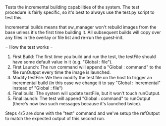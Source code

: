 Tests the incremental building capabilities of the system. The test procedure
is fairly specific, so it's best to always use the test.py script to test this. 

Incremental builds means that sw\_manager won't rebuild images from the base
unless it's the first time building it. All subsequent builds will copy over
any files in the overlay or file list and re-run the guest-init.

= How the test works =

1. First Build: The first time you build and run the test, the testFile should
   have some default value in it (e.g. "Global : file").
2. First Launch: The run command will append a "Global : command" to the file
   runOutput every time the image is launched.
3. Modify testFile: We then modify the test file on the host to trigger an
   incremental build (in this case we change it to say "Global : incremental"
   instead of "Global : file")
4. Final build: The system will update testFile, but it won't touch runOutput.
5. Final launch: The test will append "Global : command" to runOutput (there's
   now two such messages because it's launched twice).

Steps 4/5 are done with the "test" command and we've setup the refOutput to
match the expected output of this second run.

